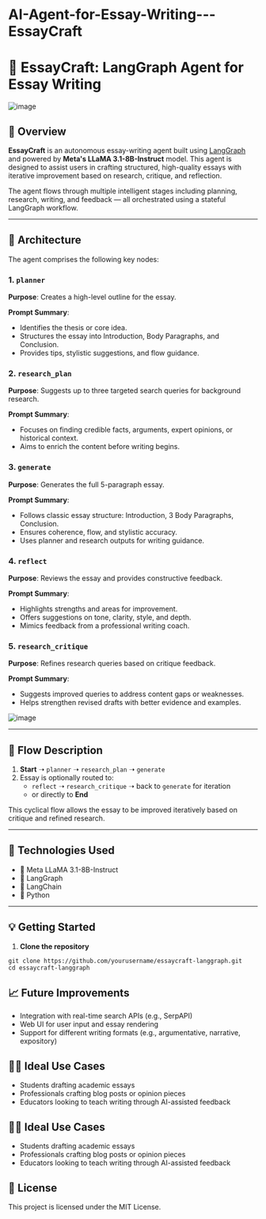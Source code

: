 # AI-Agent-for-Essay-Writing---EssayCraft

# 📝 EssayCraft: LangGraph Agent for Essay Writing

![image](https://github.com/user-attachments/assets/049b06b0-dc4e-4447-a7ae-0cf8739da8ed)

## 📌 Overview

**EssayCraft** is an autonomous essay-writing agent built using [LangGraph](https://github.com/langchain-ai/langgraph) and powered by **Meta's LLaMA 3.1-8B-Instruct** model. This agent is designed to assist users in crafting structured, high-quality essays with iterative improvement based on research, critique, and reflection.

The agent flows through multiple intelligent stages including planning, research, writing, and feedback — all orchestrated using a stateful LangGraph workflow.

---

## 🧠 Architecture

The agent comprises the following key nodes:

### 1. `planner`
**Purpose**: Creates a high-level outline for the essay.

**Prompt Summary**:
- Identifies the thesis or core idea.
- Structures the essay into Introduction, Body Paragraphs, and Conclusion.
- Provides tips, stylistic suggestions, and flow guidance.

### 2. `research_plan`
**Purpose**: Suggests up to three targeted search queries for background research.

**Prompt Summary**:
- Focuses on finding credible facts, arguments, expert opinions, or historical context.
- Aims to enrich the content before writing begins.

### 3. `generate`
**Purpose**: Generates the full 5-paragraph essay.

**Prompt Summary**:
- Follows classic essay structure: Introduction, 3 Body Paragraphs, Conclusion.
- Ensures coherence, flow, and stylistic accuracy.
- Uses planner and research outputs for writing guidance.

### 4. `reflect`
**Purpose**: Reviews the essay and provides constructive feedback.

**Prompt Summary**:
- Highlights strengths and areas for improvement.
- Offers suggestions on tone, clarity, style, and depth.
- Mimics feedback from a professional writing coach.

### 5. `research_critique`
**Purpose**: Refines research queries based on critique feedback.

**Prompt Summary**:
- Suggests improved queries to address content gaps or weaknesses.
- Helps strengthen revised drafts with better evidence and examples.

![image](https://github.com/user-attachments/assets/be14aa4d-4119-48d7-80fc-63093e8e56a6)


---

## 🔁 Flow Description

1. **Start** ➝ `planner` ➝ `research_plan` ➝ `generate`
2. Essay is optionally routed to:
   - `reflect` ➝ `research_critique` ➝ back to `generate` for iteration
   - or directly to **End**

This cyclical flow allows the essay to be improved iteratively based on critique and refined research.

---

## 🚀 Technologies Used

- 🧠 Meta LLaMA 3.1-8B-Instruct
- 🔗 LangGraph
- 🧱 LangChain
- 🐍 Python

---

## 💡 Getting Started

1. **Clone the repository**

```
git clone https://github.com/yourusername/essaycraft-langgraph.git
cd essaycraft-langgraph
```

## 📈 Future Improvements

- Integration with real-time search APIs (e.g., SerpAPI)
- Web UI for user input and essay rendering
- Support for different writing formats (e.g., argumentative, narrative, expository)

## 🧑‍🎓 Ideal Use Cases

- Students drafting academic essays
- Professionals crafting blog posts or opinion pieces
- Educators looking to teach writing through AI-assisted feedback

## 🧑‍🎓 Ideal Use Cases

- Students drafting academic essays
- Professionals crafting blog posts or opinion pieces
- Educators looking to teach writing through AI-assisted feedback

## 📄 License

This project is licensed under the MIT License.

